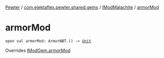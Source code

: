 [Pewter](../../index.md) / [com.ejektaflex.pewter.shared.gems](../index.md) / [IModMalachite](index.md) / [armorMod](./armor-mod.md)

# armorMod

`open val armorMod: ArmorNBT.() -> `[`Unit`](https://kotlinlang.org/api/latest/jvm/stdlib/kotlin/-unit/index.html)

Overrides [IModGem.armorMod](../-i-mod-gem/armor-mod.md)

